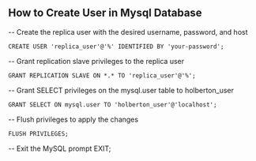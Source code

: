 ## How to Create User in Mysql Database
-- Create the replica user with the desired username, password, and host

	CREATE USER 'replica_user'@'%' IDENTIFIED BY 'your-password';

-- Grant replication slave privileges to the replica user

	GRANT REPLICATION SLAVE ON *.* TO 'replica_user'@'%';

-- Grant SELECT privileges on the mysql.user table to holberton_user

	GRANT SELECT ON mysql.user TO 'holberton_user'@'localhost';

-- Flush privileges to apply the changes

	FLUSH PRIVILEGES;

-- Exit the MySQL prompt
	EXIT;
